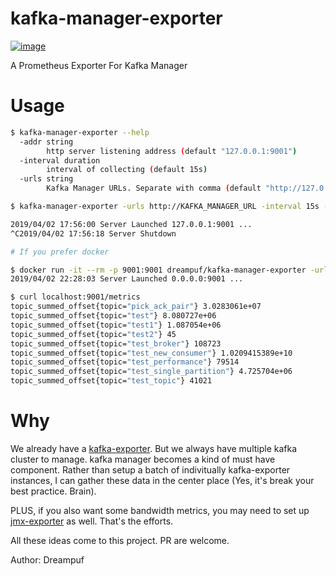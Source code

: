 # kafka-manager-exporter

[![image](https://images.microbadger.com/badges/image/dreampuf/kafka-manager-exporter.svg)](https://hub.docker.com/r/dreampuf/kafka-manager-exporter)

A Prometheus Exporter For Kafka Manager

# Usage 

```bash
$ kafka-manager-exporter --help
  -addr string
    	http server listening address (default "127.0.0.1:9001")
  -interval duration
    	interval of collecting (default 15s)
  -urls string
    	Kafka Manager URLs. Separate with comma (default "http://127.0.0.1:9000")

$ kafka-manager-exporter -urls http://KAFKA_MANAGER_URL -interval 15s -addr 0.0.0.1:9001

2019/04/02 17:56:00 Server Launched 127.0.0.1:9001 ...
^C2019/04/02 17:56:18 Server Shutdown

# If you prefer docker

$ docker run -it --rm -p 9001:9001 dreampuf/kafka-manager-exporter -urls http://KAFKA_MANAGER_URL -interval 15s -addr 0.0.0.0:9001
2019/04/02 22:28:03 Server Launched 0.0.0.0:9001 ...
```

```bash
$ curl localhost:9001/metrics
topic_summed_offset{topic="pick_ack_pair"} 3.0283061e+07
topic_summed_offset{topic="test"} 8.080727e+06
topic_summed_offset{topic="test1"} 1.087054e+06
topic_summed_offset{topic="test2"} 45
topic_summed_offset{topic="test_broker"} 108723
topic_summed_offset{topic="test_new_consumer"} 1.0209415389e+10
topic_summed_offset{topic="test_performance"} 79514
topic_summed_offset{topic="test_single_partition"} 4.725704e+06
topic_summed_offset{topic="test_topic"} 41021
```

# Why

We already have a [kafka-exporter](https://github.com/danielqsj/kafka_exporter). But we always have multiple kafka cluster to manage. kafka manager becomes a kind of must have component. Rather than setup a batch of indivitually kafka-exporter instances, I can gather these data in the center place (Yes, it's break your best practice. Brain).

PLUS, if you also want some bandwidth metrics, you may need to set up [jmx-exporter](https://github.com/prometheus/jmx_exporter) as well. That's the efforts.

All these ideas come to this project. PR are welcome.

Author: Dreampuf
